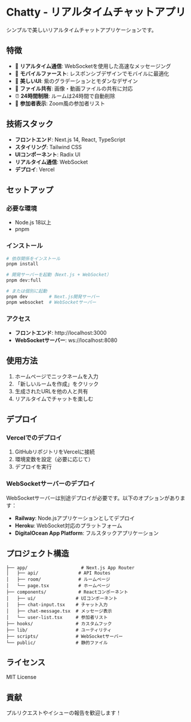 # Chatty - リアルタイムチャットアプリ

シンプルで美しいリアルタイムチャットアプリケーションです。

## 特徴

- 🚀 **リアルタイム通信**: WebSocketを使用した高速なメッセージング
- 📱 **モバイルファースト**: レスポンシブデザインでモバイルに最適化
- 🎨 **美しいUI**: 紫のグラデーションとモダンなデザイン
- 📁 **ファイル共有**: 画像・動画ファイルの共有に対応
- ⏰ **24時間制限**: ルームは24時間で自動削除
- 👥 **参加者表示**: Zoom風の参加者リスト

## 技術スタック

- **フロントエンド**: Next.js 14, React, TypeScript
- **スタイリング**: Tailwind CSS
- **UIコンポーネント**: Radix UI
- **リアルタイム通信**: WebSocket
- **デプロイ**: Vercel

## セットアップ

### 必要な環境

- Node.js 18以上
- pnpm

### インストール

```bash
# 依存関係をインストール
pnpm install

# 開発サーバーを起動（Next.js + WebSocket）
pnpm dev:full

# または個別に起動
pnpm dev        # Next.js開発サーバー
pnpm websocket  # WebSocketサーバー
```

### アクセス

- **フロントエンド**: http://localhost:3000
- **WebSocketサーバー**: ws://localhost:8080

## 使用方法

1. ホームページでニックネームを入力
2. 「新しいルームを作成」をクリック
3. 生成されたURLを他の人と共有
4. リアルタイムでチャットを楽しむ

## デプロイ

### Vercelでのデプロイ

1. GitHubリポジトリをVercelに接続
2. 環境変数を設定（必要に応じて）
3. デプロイを実行

### WebSocketサーバーのデプロイ

WebSocketサーバーは別途デプロイが必要です。以下のオプションがあります：

- **Railway**: Node.jsアプリケーションとしてデプロイ
- **Heroku**: WebSocket対応のプラットフォーム
- **DigitalOcean App Platform**: フルスタックアプリケーション

## プロジェクト構造

```
├── app/                    # Next.js App Router
│   ├── api/               # API Routes
│   ├── room/              # ルームページ
│   └── page.tsx           # ホームページ
├── components/            # Reactコンポーネント
│   ├── ui/               # UIコンポーネント
│   ├── chat-input.tsx    # チャット入力
│   ├── chat-message.tsx  # メッセージ表示
│   └── user-list.tsx     # 参加者リスト
├── hooks/                # カスタムフック
├── lib/                  # ユーティリティ
├── scripts/              # WebSocketサーバー
└── public/               # 静的ファイル
```

## ライセンス

MIT License

## 貢献

プルリクエストやイシューの報告を歓迎します！
